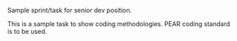 Sample sprint/task for senior dev position.

This is a sample task to show coding methodologies. PEAR coding standard is
to be used.
